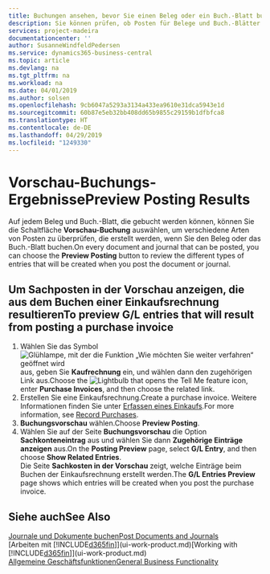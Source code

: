 ```yaml
---
title: Buchungen ansehen, bevor Sie einen Beleg oder ein Buch.-Blatt buchen | Microsoft Docs
description: Sie können prüfen, ob Posten für Belege und Buch.-Blätter fehlerfrei sind, bevor sie auf das Sachkonto buchen.
services: project-madeira
documentationcenter: ''
author: SusanneWindfeldPedersen
ms.service: dynamics365-business-central
ms.topic: article
ms.devlang: na
ms.tgt_pltfrm: na
ms.workload: na
ms.date: 04/01/2019
ms.author: solsen
ms.openlocfilehash: 9cb6047a5293a3134a433ea9610e31dca5943e1d
ms.sourcegitcommit: 60b87e5eb32bb408dd65b9855c29159b1dfbfca8
ms.translationtype: HT
ms.contentlocale: de-DE
ms.lasthandoff: 04/29/2019
ms.locfileid: "1249330"
---
```

# <a name="preview-posting-results"></a><span data-ttu-id="ad283-103">Vorschau-Buchungs-Ergebnisse</span><span class="sxs-lookup"><span data-stu-id="ad283-103">Preview Posting Results</span></span>
<span data-ttu-id="ad283-104">Auf jedem Beleg und Buch.-Blatt, die gebucht werden können, können Sie die Schaltfläche **Vorschau-Buchung** auswählen, um verschiedene Arten von Posten zu überprüfen, die erstellt werden, wenn Sie den Beleg oder das Buch.-Blatt buchen.</span><span class="sxs-lookup"><span data-stu-id="ad283-104">On every document and journal that can be posted, you can choose the **Preview Posting** button to review the different types of entries that will be created when you post the document or journal.</span></span>

## <a name="to-preview-gl-entries-that-will-result-from-posting-a-purchase-invoice"></a><span data-ttu-id="ad283-105">Um Sachposten in der Vorschau anzeigen, die aus dem Buchen einer Einkaufsrechnung resultieren</span><span class="sxs-lookup"><span data-stu-id="ad283-105">To preview G/L entries that will result from posting a purchase invoice</span></span>
1. <span data-ttu-id="ad283-106">Wählen Sie das Symbol ![Glühlampe, mit der die Funktion „Wie möchten Sie weiter verfahren“ geöffnet wird](media/ui-search/search_small.png "Wie möchten Sie weiter verfahren?") aus, geben Sie **Kaufrechnung** ein, und wählen dann den zugehörigen Link aus.</span><span class="sxs-lookup"><span data-stu-id="ad283-106">Choose the ![Lightbulb that opens the Tell Me feature](media/ui-search/search_small.png "Tell me what you want to do") icon, enter **Purchase Invoices**, and then choose the related link.</span></span>
2. <span data-ttu-id="ad283-107">Erstellen Sie eine Einkaufsrechnung.</span><span class="sxs-lookup"><span data-stu-id="ad283-107">Create a purchase invoice.</span></span> <span data-ttu-id="ad283-108">Weitere Informationen finden Sie unter [Erfassen eines Einkaufs](purchasing-how-record-purchases.md).</span><span class="sxs-lookup"><span data-stu-id="ad283-108">For more information, see [Record Purchases](purchasing-how-record-purchases.md).</span></span>
3. <span data-ttu-id="ad283-109">**Buchungsvorschau** wählen.</span><span class="sxs-lookup"><span data-stu-id="ad283-109">Choose **Preview Posting**.</span></span>
4. <span data-ttu-id="ad283-110">Wählen Sie auf der Seite **Buchungsvorschau** die Option **Sachkonteneintrag** aus und wählen Sie dann **Zugehörige Einträge anzeigen** aus.</span><span class="sxs-lookup"><span data-stu-id="ad283-110">On the **Posting Preview** page, select **G/L Entry**, and then choose **Show Related Entries**.</span></span>  
   <span data-ttu-id="ad283-111">Die Seite **Sachkosten in der Vorschau** zeigt, welche Einträge beim Buchen der Einkaufsrechnung erstellt werden.</span><span class="sxs-lookup"><span data-stu-id="ad283-111">The **G/L Entries Preview** page shows which entries will be created when you post the purchase invoice.</span></span>

## <a name="see-also"></a><span data-ttu-id="ad283-112">Siehe auch</span><span class="sxs-lookup"><span data-stu-id="ad283-112">See Also</span></span>
[<span data-ttu-id="ad283-113">Journale und Dokumente buchen</span><span class="sxs-lookup"><span data-stu-id="ad283-113">Post Documents and Journals</span></span>](ui-post-documents-journals.md)  
<span data-ttu-id="ad283-114">[Arbeiten mit [!INCLUDE[d365fin](includes/d365fin_md.md)]](ui-work-product.md)</span><span class="sxs-lookup"><span data-stu-id="ad283-114">[Working with [!INCLUDE[d365fin](includes/d365fin_md.md)]](ui-work-product.md)</span></span>  
[<span data-ttu-id="ad283-115">Allgemeine Geschäftsfunktionen</span><span class="sxs-lookup"><span data-stu-id="ad283-115">General Business Functionality</span></span>](ui-across-business-areas.md)
